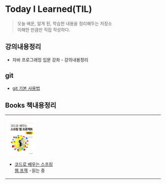 # Today I Learned(TIL)
> 오늘 배운, 알게 된, 학습한 내용을 정리해두는 저장소  
> 이해한 만큼만 직접 작성하다.

## 강의내용정리

* 자바 프로그래밍 입문 강좌 - 강의내용정리

## git

* [git 기본 사용법](git/commend.md)

## Books 책내용정리

<table text-align="center">
<tr>
<td width="30%">
 
<a href="index/spring/guguSpring.md"><img width="60%" src="img/guguSpring.jpg"/></a>

- [코드로 배우는 스프링 웹 프젝](index/spring/guguSpring.md) -읽는 중 <br/>
</td>
<td width="30%">

</td>
<td width="30%">
 
</td>
</tr>
</table>

